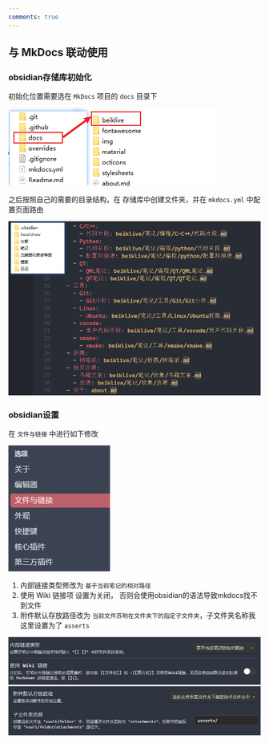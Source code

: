 ```yaml
---
comments: true
---
```


## 与 MkDocs 联动使用

### obsidian存储库初始化
初始化位置需要选在 `MkDocs` 项目的 `docs` 目录下

![](asserts/Pasted%20image%2020240506094757.png)

之后按照自己的需要的目录结构，在 存储库中创建文件夹，并在 `mkdocs.yml` 中配置页面路由

![](asserts/Pasted%20image%2020240506095340.png)

### obsidian设置

在 `文件与链接` 中进行如下修改

![](asserts/Pasted%20image%2020240506095552.png)


1. 内部链接类型修改为 `基于当前笔记的相对路径`
2. 使用 Wiki 链接项 设置为关闭， 否则会使用obsidian的语法导致mkdocs找不到文件
3. 附件默认存放路径改为 `当前文件苏哟在文件夹下的指定子文件夹`，子文件夹名称我这里设置为了 `asserts`

![](asserts/Pasted%20image%2020240506095623.png)
![](asserts/Pasted%20image%2020240506095628.png)